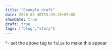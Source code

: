 ```yaml
---
title: "Example_draft"
date: 2020-05-30T15:39:15+09:00
showDate: true
draft: true
tags: ["blog","story"]
---
```


^- set the above tag to `false` to make this appear